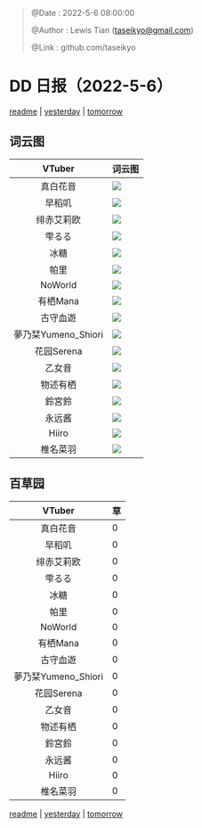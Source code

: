 > @Date    : 2022-5-6 08:00:00
>
> @Author  : Lewis Tian (taseikyo@gmail.com)
>
> @Link    : github.com/taseikyo

# DD 日报（2022-5-6）

[readme](../README.md) | [yesterday](2022-5-5.md) | [tomorrow](2022-5-7.md)

## 词云图

|VTuber|词云图|
|:-:|-|
|真白花音|![](../../images/daily/21402309_2022-5-6_purge_wordcloud.png)|
|早稻叽|![](../../images/daily/41682_2022-5-6_purge_wordcloud.png)|
|绯赤艾莉欧|![](../../images/daily/21396545_2022-5-6_purge_wordcloud.png)|
|雫るる|![](../../images/daily/21013446_2022-5-6_purge_wordcloud.png)|
|冰糖|![](../../images/daily/876396_2022-5-6_purge_wordcloud.png)|
|帕里|![](../../images/daily/4895312_2022-5-6_purge_wordcloud.png)|
|NoWorld|![](../../images/daily/21448649_2022-5-6_purge_wordcloud.png)|
|有栖Mana|![](../../images/daily/6542258_2022-5-6_purge_wordcloud.png)|
|古守血遊|![](../../images/daily/8725120_2022-5-6_purge_wordcloud.png)|
|夢乃栞Yumeno_Shiori|![](../../images/daily/14052636_2022-5-6_purge_wordcloud.png)|
|花园Serena|![](../../images/daily/14327465_2022-5-6_purge_wordcloud.png)|
|乙女音|![](../../images/daily/21320551_2022-5-6_purge_wordcloud.png)|
|物述有栖|![](../../images/daily/21449083_2022-5-6_purge_wordcloud.png)|
|鈴宮鈴|![](../../images/daily/21685677_2022-5-6_purge_wordcloud.png)|
|永远酱|![](../../images/daily/21701071_2022-5-6_purge_wordcloud.png)|
|Hiiro|![](../../images/daily/21919321_2022-5-6_purge_wordcloud.png)|
|椎名菜羽|![](../../images/daily/22347054_2022-5-6_purge_wordcloud.png)|

## 百草园

|VTuber|草|
|:-:|-|
|真白花音|0|
|早稻叽|0|
|绯赤艾莉欧|0|
|雫るる|0|
|冰糖|0|
|帕里|0|
|NoWorld|0|
|有栖Mana|0|
|古守血遊|0|
|夢乃栞Yumeno_Shiori|0|
|花园Serena|0|
|乙女音|0|
|物述有栖|0|
|鈴宮鈴|0|
|永远酱|0|
|Hiiro|0|
|椎名菜羽|0|

[readme](../README.md) | [yesterday](2022-5-5.md) | [tomorrow](2022-5-7.md)
